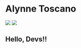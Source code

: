 # Alynne Toscano
<a href="https://www.instagram.com/alynnetoscano_/?next=%2F" target="_blank"><img src="https://img.shields.io/badge/-Instagram-%23E4405F?style=for-the-badge&logo=instagram&logoColor=white" target="_blank"></a>
<a href="https://www.linkedin.com/in/alynne-toscano-vasconcelos-709355253/" target="_blank"><img src="https://img.shields.io/badge/-LinkedIn-%230077B5?style=for-the-badge&logo=linkedin&logoColor=white" target="_blank"></a>  








## Hello, Devs!!



<!---
alynnetoscano/alynnetoscano is a ✨ special ✨ repository because its `README.md` (this file) appears on your GitHub profile.
You can click the Preview link to take a look at your changes.
--->
